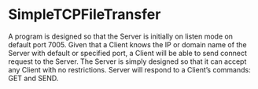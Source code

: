 # SimpleTCPFileTransfer
A program is designed so that the Server is initially on listen mode on default port 7005. Given that a Client knows the IP or domain name of the Server with default or specified port, a Client will be able to send connect request to the Server. The Server is simply designed so that it can accept any Client with no restrictions. Server will respond to a Client’s commands: GET and SEND.
